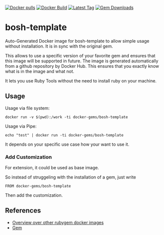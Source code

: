 [![Docker pulls](https://img.shields.io/docker/pulls/rubygem/bosh-template.svg)](https://hub.docker.com/r/rubygem/bosh-template/)
[![Docker Build](https://img.shields.io/docker/automated/rubygem/bosh-template.svg)](https://hub.docker.com/r/rubygem/bosh-template/)
[![Latest Tag](https://img.shields.io/github/tag/docker-rubygem/bosh-template.svg)](https://hub.docker.com/r/rubygem/bosh-template/)
[![Gem Downloads](https://img.shields.io/gem/dt/bosh-template.svg)](https://rubygems.org/gems/bosh-template/)
# bosh-template

Auto-Generated Docker image for bosh-template to allow simple usage without installation.
It is in sync with the original gem.

This allows to use a specific version of your favorite gem and ensures that this image will be supported in future.
The image is generated automatically from a github repository by Docker Hub.
This ensures that you exactly know what is in the image and what not.

It lets you use Ruby Tools without the need to install ruby on your machine.

## Usage

Usage via file system:

`docker run -v $(pwd):/work -ti docker-gems/bosh-template`

Usage via Pipe:

`echo "test" | docker run -ti docker-gems/bosh-template`

It depends on your specific use case how your want to use it.

### Add Customization

For extension, it could be used as base image.

So instead of struggeling with the installation of a gem, just write

`FROM docker-gems/bosh-template`

Then add the customization.

## References

 - [Overview over other rubygem docker images](https://github.com/thinkbot/docker-rubygem)
 - [Gem](https://rubygems.org/gems/bosh-template/)
